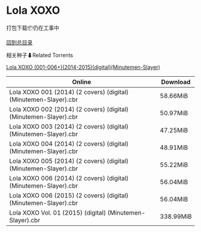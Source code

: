 # Lola XOXO

打包下载📦仍在工事中

[回到总目录](/Catalogs.md)







相关种子⬇Related Torrents

[Lola XOXO (001-006+)(2014-2015)(digital)(Minutemen-Slayer)](https://github.com/alicewish/markdown/blob/master/torrent/Lola-XOXO--001-006---2014-2015--digital--Minutemen-Slayer.md)

Online | Download
--- | ---
Lola XOXO 001 (2014) (2 covers) (digital) (Minutemen-Slayer).cbr | 58.66MiB
Lola XOXO 002 (2014) (2 covers) (digital) (Minutemen-Slayer).cbr | 50.97MiB
Lola XOXO 003 (2014) (2 covers) (digital) (Minutemen-Slayer).cbr | 47.25MiB
Lola XOXO 004 (2014) (2 covers) (digital) (Minutemen-Slayer).cbr | 48.91MiB
Lola XOXO 005 (2014) (2 covers) (digital) (Minutemen-Slayer).cbr | 55.22MiB
Lola XOXO 006 (2014) (2 covers) (digital) (Minutemen-Slayer).cbr | 56.04MiB
Lola XOXO 006 (2015) (2 covers) (digital) (Minutemen-Slayer).cbr | 56.04MiB
Lola XOXO Vol. 01 (2015) (digital) (Minutemen-Slayer).cbr | 338.99MiB